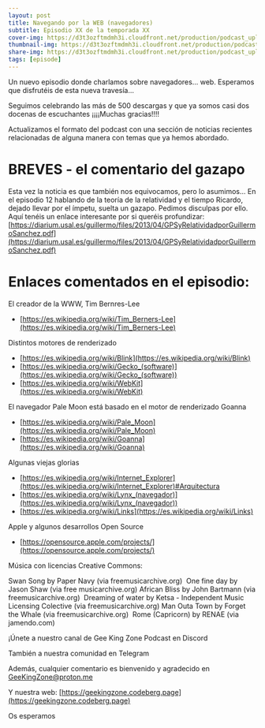 ```yaml
---
layout: post
title: Navegando por la WEB (navegadores)
subtitle: Episodio XX de la temporada XX
cover-img: https://d3t3ozftmdmh3i.cloudfront.net/production/podcast_uploaded_nologo400/14743809/14743809-1619370372653-eb16be7dd0aee.jpg
thumbnail-img: https://d3t3ozftmdmh3i.cloudfront.net/production/podcast_uploaded_nologo400/14743809/14743809-1619370372653-eb16be7dd0aee.jpg
share-img: https://d3t3ozftmdmh3i.cloudfront.net/production/podcast_uploaded_nologo400/14743809/14743809-1619370372653-eb16be7dd0aee.jpg
tags: [episode]
---
```


Un nuevo episodio donde charlamos sobre navegadores... web. Esperamos que disfrutéis de esta nueva travesía...

Seguimos celebrando las más de 500 descargas y que ya somos casi dos docenas de escuchantes ¡¡¡¡Muchas gracias!!!!

Actualizamos el formato del podcast con una sección de noticias recientes relacionadas de alguna manera con temas que ya hemos abordado.

# BREVES - el comentario del gazapo 

Esta vez la noticia es que también nos equivocamos, pero lo asumimos... En el episodio 12 hablando de la teoría de la relatividad y el tiempo Ricardo, dejado llevar por el ímpetu, suelta un gazapo. Pedimos disculpas por ello.
Aquí tenéis un enlace interesante por si queréis profundizar: [https://diarium.usal.es/guillermo/files/2013/04/GPSyRelatividadporGuillermoSanchez.pdf](https://diarium.usal.es/guillermo/files/2013/04/GPSyRelatividadporGuillermoSanchez.pdf)

# Enlaces comentados en el episodio:

El creador de la WWW, Tim Bernres-Lee
- [https://es.wikipedia.org/wiki/Tim_Berners-Lee](https://es.wikipedia.org/wiki/Tim_Berners-Lee)

Distintos motores de renderizado
- [https://es.wikipedia.org/wiki/Blink](https://es.wikipedia.org/wiki/Blink)
- [https://es.wikipedia.org/wiki/Gecko_(software)](https://es.wikipedia.org/wiki/Gecko_(software))
- [https://es.wikipedia.org/wiki/WebKit](https://es.wikipedia.org/wiki/WebKit)

El navegador Pale Moon está basado en el motor de renderizado Goanna
- [https://es.wikipedia.org/wiki/Pale_Moon](https://es.wikipedia.org/wiki/Pale_Moon)
- [https://es.wikipedia.org/wiki/Goanna](https://es.wikipedia.org/wiki/Goanna)

Algunas viejas glorias
- [https://es.wikipedia.org/wiki/Internet_Explorer](https://es.wikipedia.org/wiki/Internet_Explorer)#Arquitectura
- [https://es.wikipedia.org/wiki/Lynx_(navegador)](https://es.wikipedia.org/wiki/Lynx_(navegador))
- [https://es.wikipedia.org/wiki/Links](https://es.wikipedia.org/wiki/Links)

Apple y algunos desarrollos Open Source
- [https://opensource.apple.com/projects/](https://opensource.apple.com/projects/)

Música con licencias Creative Commons:

Swan Song by Paper Navy (via freemusicarchive.org) 
One fine day by Jason Shaw (via free musicarchive.org)
African Bliss by John Bartmann (via freemusicarchive.org) 
Dreaming of water by Ketsa - Independent Music Licensing Colective (via freemusicarchive.org)
Man Outa Town by Forget the Whale (via freemusicarchive.org) 
Rome (Capricorn) by RENAE (via jamendo.com)


¡Únete a nuestro canal de Gee King Zone Podcast en Discord 

También a nuestra comunidad en Telegram 

Además, cualquier comentario es bienvenido y agradecido en GeeKingZone@proton.me

Y nuestra web: [https://geekingzone.codeberg.page](https://geekingzone.codeberg.page)

Os esperamos
